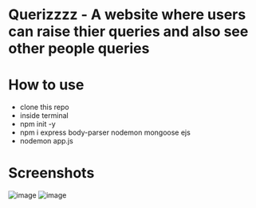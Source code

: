 # Querizzzz - A website where users can raise thier queries and also see other people queries
# How to use
* clone this repo
* inside terminal
* npm init -y
* npm i express body-parser nodemon mongoose ejs
* nodemon app.js
# Screenshots
![image](https://user-images.githubusercontent.com/96045452/198753110-9d1c5a12-5b54-4a83-9f95-7e6061f8c528.png)
![image](https://user-images.githubusercontent.com/96045452/198753126-4fc01343-1fcc-4343-9df1-6e63bc838033.png)
